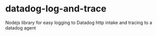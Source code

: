 # datadog-log-and-trace
Nodejs library for easy logging to Datadog http intake and tracing to a datadog agent

